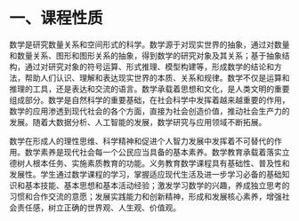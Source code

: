 # 一、课程性质

数学是研究数量关系和空间形式的科学。数学源于对现实世界的抽象，通过对数量和数量关系、图形和图形关系的抽象，得到数学的研究对象及其关系；基于抽象结构，通过对研究对象的符号运算、形式推理、模型构建等，形成数学的结论和方法，帮助人们认识、理解和表达现实世界的本质、关系和规律。数学不仅是运算和推理的工具，还是表达和交流的语言。数学承载着思想和文化，是人类文明的重要组成部分。数学是自然科学的重要基础，在社会科学中发挥着越来越重要的作用，数学的应用渗透到现代社会的各个方面，直接为社会创造价值，推动社会生产力的发展。随着大数据分析、人工智能的发展，数学研究与应用领域不断拓展。

数学在形成人的理性思维、科学精神和促进个人智力发展中发挥着不可替代的作用。数学素养是现代社会每一个公民应当具备的基本素养。数学教育承载着落实立德树人根本任务、实施素质教育的功能。义务教育数学课程具有基础性、普及性和发展性。学生通过数学课程的学习，掌握适应现代生活及进一步学习必备的基础知识和基本技能、基本思想和基本活动经验；激发学习数学的兴趣，养成独立思考的习惯和合作交流的意愿；发展实践能力和创新精神，形成和发展核心素养，增强社会责任感，树立正确的世界观、人生观、价值观。